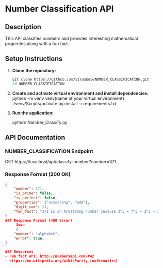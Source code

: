 # Number Classification API

## Description
This API classifies numbers and provides interesting mathematical properties along with a fun fact.

## Setup Instructions
1. **Clone the repository:**
    ```bash
    git clone https://github.com/VirusEmp/NUMBER_CLASSIFICATION.git
    cd NUMBER_CLASSIFICATION
    

2. **Create and activate  virtual environment and install dependencies:**
    python -m venv venv(name of your virtual environment)
    ./venv/Scripts/activate
    pip install -r requirements.txt
    

3. **Run the application:**
    
    python Number_Classify.py
    

## API Documentation

### NUMBER_CLASSIFICATION Endpoint
GET https://localhost/api/classify-number?number=371

### Response Format (200 OK)
```json
{
    "number": 371,
    "is_prime": false,
    "is_perfect": false,
    "properties": ["armstrong", "odd"],
    "digit_sum": 11,
    "fun_fact": "371 is an Armstrong number because 3^3 + 7^3 + 1^3 = 371"
}
### Response Format (400 Error)
     Json
     {
    "number": "alphabet",
    "error": true,
}

### Resources 
- Fun fact API: http://numbersapi.com/#42
- https://en.wikipedia.org/wiki/Parity_(mathematics)